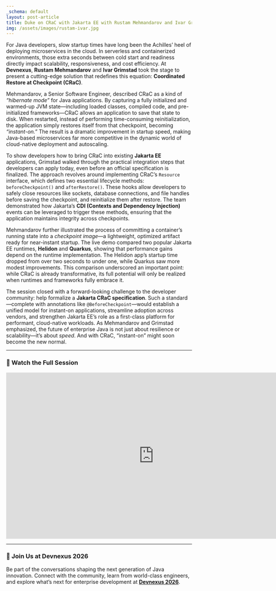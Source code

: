```yaml
---
_schema: default
layout: post-article
title: Duke on CRaC with Jakarta EE with Rustam Mehmandarov and Ivar Grimstad
img: /assets/images/rustam-ivar.jpg
---
```


For Java developers, slow startup times have long been the Achilles’ heel of deploying microservices in the cloud. In serverless and containerized environments, those extra seconds between cold start and readiness directly impact scalability, responsiveness, and cost efficiency. At **Devnexus**, **Rustam Mehmandarov** and **Ivar Grimstad** took the stage to present a cutting-edge solution that redefines this equation: **Coordinated Restore at Checkpoint (CRaC)**.  

Mehmandarov, a Senior Software Engineer, described CRaC as a kind of *“hibernate mode”* for Java applications. By capturing a fully initialized and warmed-up JVM state—including loaded classes, compiled code, and pre-initialized frameworks—CRaC allows an application to save that state to disk. When restarted, instead of performing time-consuming reinitialization, the application simply restores itself from that checkpoint, becoming *“instant-on.”* The result is a dramatic improvement in startup speed, making Java-based microservices far more competitive in the dynamic world of cloud-native deployment and autoscaling.

To show developers how to bring CRaC into existing **Jakarta EE** applications, Grimstad walked through the practical integration steps that developers can apply today, even before an official specification is finalized. The approach revolves around implementing CRaC’s `Resource` interface, which defines two essential lifecycle methods: `beforeCheckpoint()` and `afterRestore()`. These hooks allow developers to safely close resources like sockets, database connections, and file handles before saving the checkpoint, and reinitialize them after restore. The team demonstrated how Jakarta’s **CDI (Contexts and Dependency Injection)** events can be leveraged to trigger these methods, ensuring that the application maintains integrity across checkpoints.  

Mehmandarov further illustrated the process of committing a container’s running state into a *checkpoint image*—a lightweight, optimized artifact ready for near-instant startup. The live demo compared two popular Jakarta EE runtimes, **Helidon** and **Quarkus**, showing that performance gains depend on the runtime implementation. The Helidon app’s startup time dropped from over two seconds to under one, while Quarkus saw more modest improvements. This comparison underscored an important point: while CRaC is already transformative, its full potential will only be realized when runtimes and frameworks fully embrace it.

The session closed with a forward-looking challenge to the developer community: help formalize a **Jakarta CRaC specification**. Such a standard—complete with annotations like `@BeforeCheckpoint`—would establish a unified model for instant-on applications, streamline adoption across vendors, and strengthen Jakarta EE’s role as a first-class platform for performant, cloud-native workloads. As Mehmandarov and Grimstad emphasized, the future of enterprise Java is not just about resilience or scalability—it’s about *speed*. And with CRaC, “instant-on” might soon become the new normal.

---

### 🎥 Watch the Full Session  

<iframe width="800" height="450" src="https://www.youtube.com/embed/BujrB0_vbeY" title="Instant-On Jakarta EE: Cracking the Startup Code with CRaC | Devnexus 2025" frameborder="0" allowfullscreen></iframe>

---

### 🚀 Join Us at Devnexus 2026  

Be part of the conversations shaping the next generation of Java innovation. Connect with the community, learn from world-class engineers, and explore what’s next for enterprise development at **[Devnexus 2026](https://devnexus.com)**.
